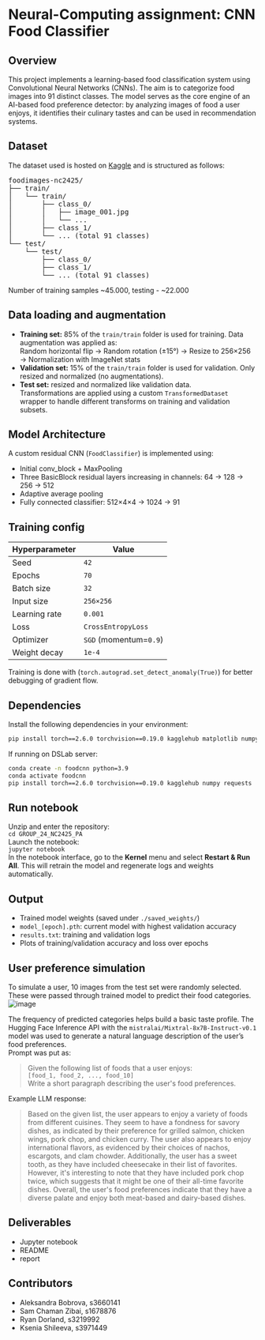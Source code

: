 # Neural-Computing assignment: CNN Food Classifier
## Overview
This project implements a learning-based food classification system using Convolutional Neural Networks (CNNs). The aim is to categorize food images into 91 distinct classes. The model serves as the core engine of an AI-based food preference detector: by analyzing images of food a user enjoys, it identifies their culinary tastes and can be used in recommendation systems.
## Dataset
The dataset used is hosted on [Kaggle](https://www.kaggle.com/datasets/kshileeva/foodimages-nc2425) and is structured as follows:
<pre>
foodimages-nc2425/
├── train/
│   └── train/
│       ├── class_0/
│       │   ├── image_001.jpg
│       │   └── ...
│       ├── class_1/
│       └── ... (total 91 classes)
└── test/
    └── test/
        ├── class_0/
        ├── class_1/
        └── ... (total 91 classes)
</pre>

Number of training samples ~45.000, testing - ~22.000

## Data loading and augmentation
- **Training set:** 85% of the `train/train` folder is used for training. Data augmentation was applied as:  
Random horizontal flip → Random rotation (±15°) → Resize to 256×256 → Normalization with ImageNet stats  
- **Validation set:** 15% of the `train/train` folder is used for validation. Only resized and normalized (no augmentations).  
- **Test set:** resized and normalized like validation data.  
Transformations are applied using a custom `TransformedDataset` wrapper to handle different transforms on training and validation subsets.

## Model Architecture
A custom residual CNN (`FoodClassifier`) is implemented using:  
- Initial conv_block + MaxPooling
- Three BasicBlock residual layers increasing in channels: 64 → 128 → 256 → 512
- Adaptive average pooling
- Fully connected classifier: 512×4×4 → 1024 → 91

## Training config
| Hyperparameter      | Value        |
|---------------------|--------------|
| Seed                | `42`         |
| Epochs              | `70`         |
| Batch size          | `32`         |
| Input size          | `256×256`    |
| Learning rate       | `0.001`      |
| Loss                | `CrossEntropyLoss` |
| Optimizer           | `SGD` (momentum=`0.9`) |
| Weight decay        | `1e-4`       |

Training is done with (`torch.autograd.set_detect_anomaly(True)`) for better debugging of gradient flow.

## Dependencies
Install the following dependencies in your environment:  
```bash
pip install torch==2.6.0 torchvision==0.19.0 kagglehub matplotlib numpy requests
```
If running on DSLab server:  
```bash
conda create -n foodcnn python=3.9
conda activate foodcnn
pip install torch==2.6.0 torchvision==0.19.0 kagglehub numpy requests
```
## Run notebook
Unzip and enter the repository:  
`cd GROUP_24_NC2425_PA`  
Launch the notebook:  
`jupyter notebook`  
In the notebook interface, go to the **Kernel** menu and select **Restart & Run All**. This will retrain the model and regenerate logs and weights automatically.

## Output
- Trained model weights (saved under `./saved_weights/`)
- `model_[epoch].pth`: current model with highest validation accuracy
- `results.txt`: training and validation logs
- Plots of training/validation accuracy and loss over epochs

## User preference simulation
To simulate a user, 10 images from the test set were randomly selected. These were passed through trained model to predict their food categories. 
![image](https://github.com/user-attachments/assets/40e3a956-7705-4d48-abd7-a75b32f1ab6c)

The frequency of predicted categories helps build a basic taste profile. The Hugging Face Inference API with the `mistralai/Mixtral-8x7B-Instruct-v0.1` model was used to generate a natural language description of the user’s food preferences.  
Prompt was put as:  
> Given the following list of foods that a user enjoys:  
> `[food_1, food_2, ..., food_10]`  
> Write a short paragraph describing the user's food preferences.

Example LLM response:
> Based on the given list, the user appears to enjoy a variety of foods from different cuisines. They seem to have a fondness for savory dishes, as indicated by their preference for grilled salmon, chicken wings, pork chop, and chicken curry. The user also appears to enjoy international flavors, as evidenced by their choices of nachos, escargots, and clam chowder. Additionally, the user has a sweet tooth, as they have included cheesecake in their list of favorites. However, it's interesting to note that they have included pork chop twice, which suggests that it might be one of their all-time favorite dishes. Overall, the user's food preferences indicate that they have a diverse palate and enjoy both meat-based and dairy-based dishes.
## Deliverables
- Jupyter notebook
- README
- report
## Contributors
- Aleksandra Bobrova, s3660141
- Sam Chaman Zibai, s1678876
- Ryan Dorland, s3219992
- Ksenia Shileeva, s3971449
